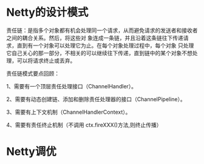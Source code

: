 # Netty的设计模式

责任链：是指多个对象都有机会处理同一个请求，从而避免请求的发送者和接收者之间的耦合关系。然后，将这些对 象连成一条链，并且沿着这条链往下传递请求，直到有一个对象可以处理它为止。在每个对象处理过程中，每个对象 只处理它自己关心的那一部分，不相关的可以继续往下传递，直到链中的某个对象不想处理，可以将请求终止或丢弃。

责任链模式要点回顾： 

1、需要有一个顶层责任处理接口（ChannelHandler）。 

2、需要有动态创建链、添加和删除责任处理器的接口（ChannelPipeline）。 

3、需要有上下文机制（ChannelHandlerContext）。 

4、需要有责任终止机制（不调用 ctx.fireXXX()方法,则终止传播）

# Netty调优